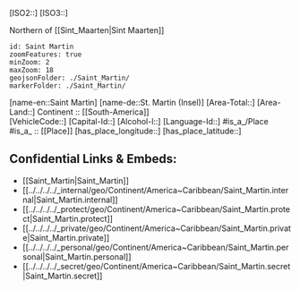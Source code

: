 ﻿---
location: [ 18.08 , -63.06 ] 

type: Country
tags:
- geo/Country
has_id_wikidata: Q26273 
SpocWebEntityId: 76731
isDeleted: false
confidential: public

---
[ISO2::] 
[ISO3::] 

Northern of [[Sint_Maarten|Sint Maarten]] 

```leaflet
id: Saint Martin
zoomFeatures: true 
minZoom: 2 
maxZoom: 18
geojsonFolder: ./Saint_Martin/
markerFolder: ./Saint_Martin/
```

[name-en::Saint Martin] 
[name-de::St. Martin (Insel)] 
[Area-Total::] 
[Area-Land::] 
Continent :: [[South-America]]  
[VehicleCode::] 
[Capital-Id::] 
[Alcohol-l::] 
[Language-Id::] 
#is_a_/Place  
#is_a_ :: [[Place]] 
[has_place_longitude::] 
[has_place_latitude::] 



## Confidential Links & Embeds: 
- [[Saint_Martin|Saint_Martin]] 
- [[../../../../_internal/geo/Continent/America~Caribbean/Saint_Martin.internal|Saint_Martin.internal]] 
- [[../../../../_protect/geo/Continent/America~Caribbean/Saint_Martin.protect|Saint_Martin.protect]] 
- [[../../../../_private/geo/Continent/America~Caribbean/Saint_Martin.private|Saint_Martin.private]] 
- [[../../../../_personal/geo/Continent/America~Caribbean/Saint_Martin.personal|Saint_Martin.personal]] 
- [[../../../../_secret/geo/Continent/America~Caribbean/Saint_Martin.secret|Saint_Martin.secret]] 
